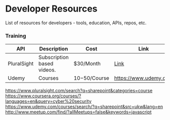 # Developer Resources
List of resources for developers - tools, education, APIs, repos, etc.

### Training
| API | Description | Cost |Link |
|---|---|---|---|
| PluralSight | Subscription based videos. | $30/Month | [Link](https://www.pluralsight.com) |
| Udemy | Courses | $10-$50/Course | https://www.udemy.com |

https://www.pluralsight.com/search?q=sharepoint&categories=course
https://www.coursera.org/courses/?languages=en&query=cyber%20security
https://www.udemy.com/courses/search/?q=sharepoint&src=ukw&lang=en
http://www.meetup.com/find/?allMeetups=false&keywords=javascript
